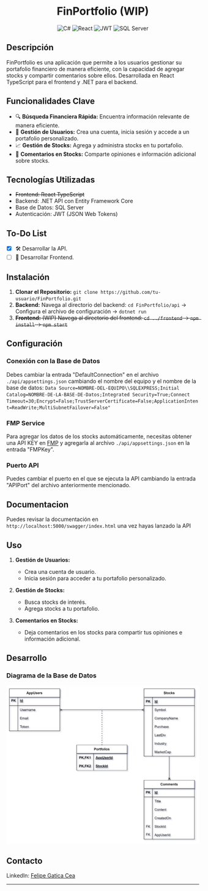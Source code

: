 
<h1 align="center">FinPortfolio (WIP)</h1>
<p align="center">
  <img src="https://upload.wikimedia.org/wikipedia/commons/thumb/7/7d/Microsoft_.NET_logo.svg/1024px-Microsoft_.NET_logo.svg.png" alt="C#" width="50" height="50"/>
  <img src="https://upload.wikimedia.org/wikipedia/commons/thumb/a/a7/React-icon.svg/2300px-React-icon.svg.png" alt="React" width="50" height="50"/>
  <img src="https://cdn.worldvectorlogo.com/logos/jwt-3.svg" alt="JWT" width="50" height="50"/>
  <img src="https://mvpcluster.com/wp-content/uploads/2016/04/sql-server-1.png" alt="SQL Server" width="50" height="50"/>
</p>

## Descripción
FinPortfolio es una aplicación que permite a los usuarios gestionar su portafolio financiero de manera eficiente, con la capacidad de agregar stocks y compartir comentarios sobre ellos. Desarrollada en React TypeScript para el frontend y .NET para el backend.

## Funcionalidades Clave
- 🔍 **Búsqueda Financiera Rápida:** Encuentra información relevante de manera eficiente.
- 👤 **Gestión de Usuarios:** Crea una cuenta, inicia sesión y accede a un portafolio personalizado.
- 📈 **Gestión de Stocks:** Agrega y administra stocks en tu portafolio.
- 💬 **Comentarios en Stocks:** Comparte opiniones e información adicional sobre stocks.

## Tecnologías Utilizadas
- ~~Frontend: React TypeScript~~
- Backend: .NET API con Entity Framework Core
- Base de Datos: SQL Server
- Autenticación: JWT (JSON Web Tokens)

## To-Do List
- [X] 🛠 Desarrollar la API.
- [ ] 🚀 Desarrollar Frontend.

## Instalación
1. **Clonar el Repositorio:** `git clone https://github.com/tu-usuario/FinPortfolio.git`
2. **Backend:** Navega al directorio del backend: `cd FinPortfolio/api` -> Configura el archivo de configuración -> `dotnet run`
3. ~~**Frontend:** (WIP) Navega al directorio del frontend: `cd ../frontend` -> `npm install` -> `npm start`~~

## Configuración
### Conexión con la Base de Datos
Debes cambiar la entrada "DefaultConnection" en el archivo `./api/appsettings.json` cambiando el nombre del equipo y el nombre de la base de datos:
`Data Source=NOMBRE-DEL-EQUIPO\\SQLEXPRESS;Initial Catalog=NOMBRE-DE-LA-BASE-DE-Datos;Integrated Security=True;Connect Timeout=30;Encrypt=False;TrustServerCertificate=False;ApplicationIntent=ReadWrite;MultiSubnetFailover=False"`

### FMP Service
Para agregar los datos de los stocks automáticamente, necesitas obtener una API KEY en [FMP](https://site.financialmodelingprep.com/) y agregarla al archivo `./api/appsettings.json` en la entrada "FMPKey".

### Puerto API
Puedes cambiar el puerto en el que se ejecuta la API cambiando la entrada "APIPort" del archivo anteriormente mencionado.

## Documentacion
Puedes revisar la documentación en `http://localhost:5000/swagger/index.html` una vez hayas lanzado la API

## Uso
1. **Gestión de Usuarios:**
    - Crea una cuenta de usuario.
    - Inicia sesión para acceder a tu portafolio personalizado.
  
2. **Gestión de Stocks:**
    - Busca stocks de interés.
    - Agrega stocks a tu portafolio.

3. **Comentarios en Stocks:**
    - Deja comentarios en los stocks para compartir tus opiniones e información adicional.

## Desarrollo
### Diagrama de la Base de Datos
![UML](https://raw.githubusercontent.com/juzt3/FinPortfolio/main/FinPortfolio.drawio.svg)

## Contacto
LinkedIn: [Felipe Gatica Cea](https://www.linkedin.com/in/felipe-gatica-cea-124b01270/)

---
